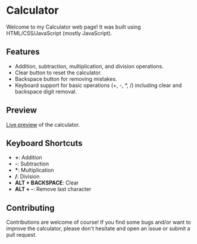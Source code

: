 # Calculator

Welcome to my Calculator web page! It was built using HTML/CSS/JavaScript (mostly JavaScript).

## Features

- Addition, subtraction, multiplication, and division operations.
- Clear button to reset the calculator.
- Backspace button for removing mistakes.
- Keyboard support for basic operations (+, -, *, /) including clear and backspace digit removal.

## Preview

[Live preview](https://waleed-iee.github.io/web-calculator/) of the calculator.

## Keyboard Shortcuts

- **+**: Addition
- **-**: Subtraction
- **\***: Multiplication
- **/**: Division
- **ALT + BACKSPACE**: Clear
- **ALT + -**: Remove last character

## Contributing

Contributions are welcome of course! If you find some bugs and/or want to improve the calculator, please don't hesitate and open an issue or submit a pull request.